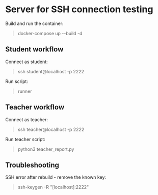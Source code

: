 # Server for SSH connection testing

Build and run the container:

> docker-compose up --build -d

## Student workflow

Connect as student:

> ssh student@localhost -p 2222

Run script:

> runner <YourName>

## Teacher workflow

Connect as teacher:

> ssh teacher@localhost -p 2222

Run teacher script:

> python3 teacher_report.py


## Troubleshooting

SSH error after rebuild - remove the known key:

> ssh-keygen -R "[localhost]:2222"